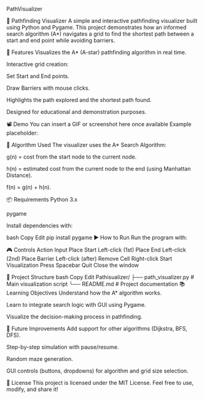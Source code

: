 PathVisualizer

🧭 Pathfinding Visualizer
A simple and interactive pathfinding visualizer built using Python and Pygame. This project demonstrates how an informed search algorithm (A*) navigates a grid to find the shortest path between a start and end point while avoiding barriers.

📌 Features
Visualizes the A* (A-star) pathfinding algorithm in real time.

Interactive grid creation:

Set Start and End points.

Draw Barriers with mouse clicks.

Highlights the path explored and the shortest path found.

Designed for educational and demonstration purposes.

📽️ Demo
You can insert a GIF or screenshot here once available
Example placeholder:

🧠 Algorithm Used
The visualizer uses the A* Search Algorithm:

g(n) = cost from the start node to the current node.

h(n) = estimated cost from the current node to the end (using Manhattan Distance).

f(n) = g(n) + h(n).

📦 Requirements
Python 3.x

pygame

Install dependencies with:

bash
Copy
Edit
pip install pygame
▶️ How to Run
Run the program with:

🎮 Controls
Action	Input
Place Start	Left-click (1st)
Place End	Left-click (2nd)
Place Barrier	Left-click (after)
Remove Cell	Right-click
Start Visualization	Press Spacebar
Quit	Close the window

📂 Project Structure
bash
Copy
Edit
Pathisualizer/
├── path_visualizer.py   # Main visualization script
└── README.md            # Project documentation
📚 Learning Objectives
Understand how the A* algorithm works.

Learn to integrate search logic with GUI using Pygame.

Visualize the decision-making process in pathfinding.

🚧 Future Improvements
Add support for other algorithms (Dijkstra, BFS, DFS).

Step-by-step simulation with pause/resume.

Random maze generation.

GUI controls (buttons, dropdowns) for algorithm and grid size selection.

📄 License
This project is licensed under the MIT License.
Feel free to use, modify, and share it!
